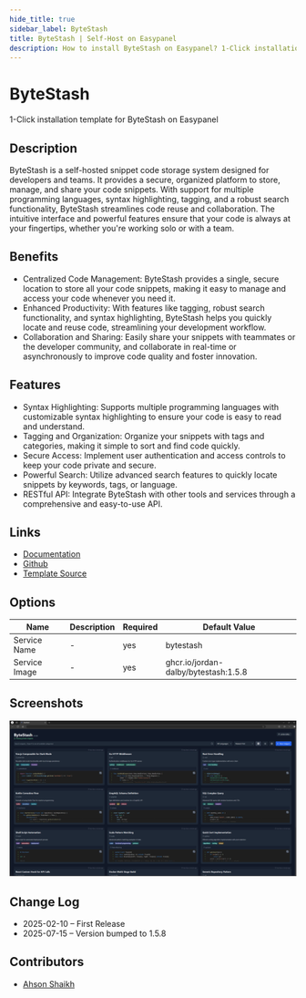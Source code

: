 ```yaml
---
hide_title: true
sidebar_label: ByteStash
title: ByteStash | Self-Host on Easypanel
description: How to install ByteStash on Easypanel? 1-Click installation template for ByteStash on Easypanel
---
```


<!-- generated -->

# ByteStash

1-Click installation template for ByteStash on Easypanel

## Description

ByteStash is a self-hosted snippet code storage system designed for developers and teams. It provides a secure, organized platform to store, manage, and share your code snippets. With support for multiple programming languages, syntax highlighting, tagging, and a robust search functionality, ByteStash streamlines code reuse and collaboration. The intuitive interface and powerful features ensure that your code is always at your fingertips, whether you&#39;re working solo or with a team.

## Benefits

- Centralized Code Management: ByteStash provides a single, secure location to store all your code snippets, making it easy to manage and access your code whenever you need it.
- Enhanced Productivity: With features like tagging, robust search functionality, and syntax highlighting, ByteStash helps you quickly locate and reuse code, streamlining your development workflow.
- Collaboration and Sharing: Easily share your snippets with teammates or the developer community, and collaborate in real-time or asynchronously to improve code quality and foster innovation.

## Features

- Syntax Highlighting: Supports multiple programming languages with customizable syntax highlighting to ensure your code is easy to read and understand.
- Tagging and Organization: Organize your snippets with tags and categories, making it simple to sort and find code quickly.
- Secure Access: Implement user authentication and access controls to keep your code private and secure.
- Powerful Search: Utilize advanced search features to quickly locate snippets by keywords, tags, or language.
- RESTful API: Integrate ByteStash with other tools and services through a comprehensive and easy-to-use API.

## Links

- [Documentation](https://github.com/jordan-dalby/bytestash/wiki)
- [Github](https://github.com/jordan-dalby/bytestash)
- [Template Source](https://github.com/easypanel-io/templates/tree/main/templates/bytestash)

## Options

Name | Description | Required | Default Value
-|-|-|-
Service Name | - | yes | bytestash
Service Image | - | yes | ghcr.io/jordan-dalby/bytestash:1.5.8

## Screenshots

![ByteStash Screenshot](./assets/screenshot.png)

## Change Log

- 2025-02-10 – First Release
- 2025-07-15 – Version bumped to 1.5.8

## Contributors

- [Ahson Shaikh](https://github.com/Ahson-Shaikh)

